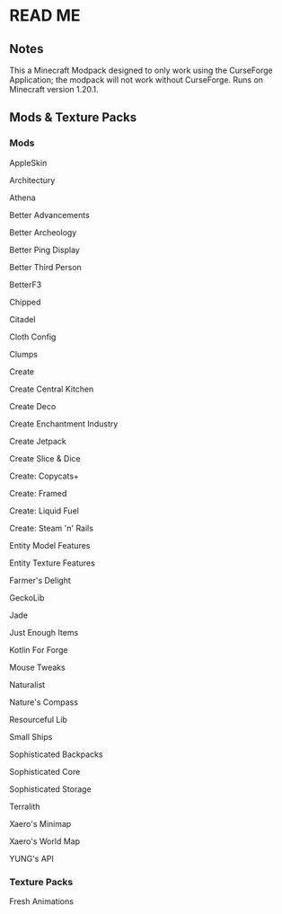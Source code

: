 <h1>READ ME</h1>
<h2>Notes</h2>
<p>This a Minecraft Modpack designed to only work using the CurseForge Application; the modpack will not work without CurseForge. Runs on Minecraft version 1.20.1.

<h2>Mods & Texture Packs</h2>
<h3>Mods</h3>
<p>AppleSkin</p>
<p>Architectury</p>
<p>Athena</p>
<p>Better Advancements</p>
<p>Better Archeology</p>
<p>Better Ping Display</p>
<p>Better Third Person</p>
<p>BetterF3</p>
<p>Chipped</p>
<p>Citadel</p>
<p>Cloth Config</p>
<p>Clumps</p>
<p>Create</p>
<p>Create Central Kitchen</p>
<p>Create Deco</p>
<p>Create Enchantment Industry</p>
<p>Create Jetpack</p>
<p>Create Slice & Dice</p>
<p>Create: Copycats+</p>
<p>Create: Framed</p>
<p>Create: Liquid Fuel</p>
<p>Create: Steam 'n' Rails</p>
<p>Entity Model Features</p>
<p>Entity Texture Features</p>
<p>Farmer's Delight</p>
<p>GeckoLib</p>
<p>Jade</p>
<p>Just Enough Items</p>
<p>Kotlin For Forge</p>
<p>Mouse Tweaks</p>
<p>Naturalist</p>
<p>Nature's Compass</p>
<p>Resourceful Lib</p>
<p>Small Ships</p>
<p>Sophisticated Backpacks</p>
<p>Sophisticated Core</p>
<p>Sophisticated Storage</p>
<p>Terralith</p>
<p>Xaero's Minimap</p>
<p>Xaero's World Map</p>
<p>YUNG's API</p>
<h3>Texture Packs</h3>
<P>Fresh Animations</P>
